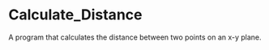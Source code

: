 Calculate_Distance
==================

A program that calculates the distance between two points on an x-y plane. 
